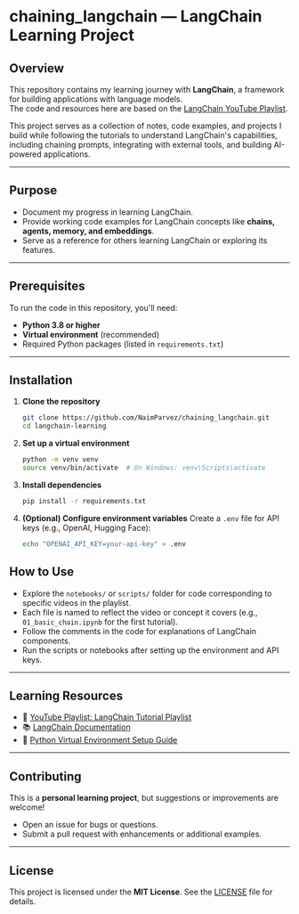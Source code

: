 # chaining_langchain — LangChain Learning Project

## Overview
This repository contains my learning journey with **LangChain**, a framework for building applications with language models.  
The code and resources here are based on the [LangChain YouTube Playlist](https://youtube.com/playlist?list=PLKnIA16_RmvaTbihpo4MtzVm4XOQa0ER0).  

This project serves as a collection of notes, code examples, and projects I build while following the tutorials to understand LangChain's capabilities, including chaining prompts, integrating with external tools, and building AI-powered applications.

---

## Purpose

- Document my progress in learning LangChain.  
- Provide working code examples for LangChain concepts like **chains, agents, memory, and embeddings**.  
- Serve as a reference for others learning LangChain or exploring its features.  

---

## Prerequisites

To run the code in this repository, you'll need:

- **Python 3.8 or higher**  
- **Virtual environment** (recommended)  
- Required Python packages (listed in `requirements.txt`)  

---

## Installation

1. **Clone the repository**
   ```bash
   git clone https://github.com/NaimParvez/chaining_langchain.git
   cd langchain-learning
   ````

2. **Set up a virtual environment**

   ```bash
   python -m venv venv
   source venv/bin/activate  # On Windows: venv\Scripts\activate
   ```

3. **Install dependencies**

   ```bash
   pip install -r requirements.txt
   ```

4. **(Optional) Configure environment variables**
   Create a `.env` file for API keys (e.g., OpenAI, Hugging Face):

   ```bash
   echo "OPENAI_API_KEY=your-api-key" > .env
   ```



## How to Use

* Explore the `notebooks/` or `scripts/` folder for code corresponding to specific videos in the playlist.
* Each file is named to reflect the video or concept it covers (e.g., `01_basic_chain.ipynb` for the first tutorial).
* Follow the comments in the code for explanations of LangChain components.
* Run the scripts or notebooks after setting up the environment and API keys.

---

## Learning Resources

* 🎥 [YouTube Playlist: LangChain Tutorial Playlist](https://youtube.com/playlist?list=PLKnIA16_RmvaTbihpo4MtzVm4XOQa0ER0)
* 📚 [LangChain Documentation](https://python.langchain.com/)
* 🐍 [Python Virtual Environment Setup Guide](https://docs.python.org/3/library/venv.html)

---

## Contributing

This is a **personal learning project**, but suggestions or improvements are welcome!

* Open an issue for bugs or questions.
* Submit a pull request with enhancements or additional examples.

---

## License

This project is licensed under the **MIT License**. See the [LICENSE](LICENSE) file for details.
